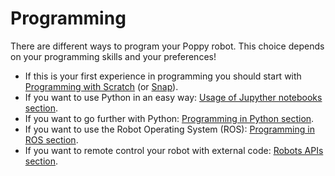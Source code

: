 # Programming

There are different ways to program your Poppy robot.
This choice depends on your programming skills and your preferences!

- If this is your first experience in programming you should start with [Programming with Scratch](scratch.md) (or [Snap](snap.md)).
- If you want to use Python in an easy way: [Usage of Jupyther notebooks section](notebooks.md).
- If you want to go further with Python: [Programming in Python section](python.md).
- If you want to use the Robot Operating System (ROS): [Programming in ROS section](ros.md).
- If you want to remote control your robot with external code: [Robots APIs section](rest.md).
